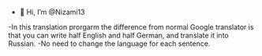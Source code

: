 - 👋 Hi, I’m @Nizami13


<!---
Nizami13/Nizami13 is a ✨ special ✨ repository because its `README.md` (this file) appears on your GitHub profile.
You can click the Preview link to take a look at your changes.
--->
-In this translation prorgarm the difference from normal Google translator is that you can write half English and half German, and translate it into Russian. 
-No need to change the language for each sentence.

